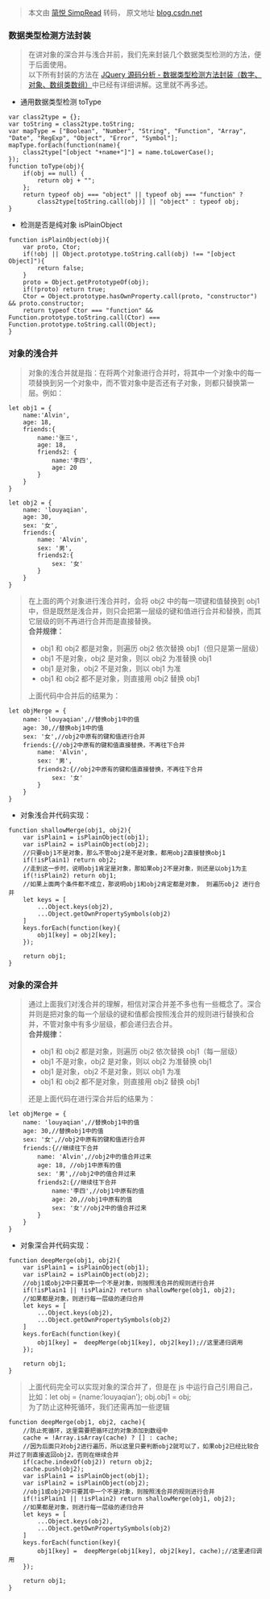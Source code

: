 > 本文由 [简悦 SimpRead](http://ksria.com/simpread/) 转码， 原文地址 [blog.csdn.net](https://blog.csdn.net/lixiaosenlin/article/details/109785219)

### 数据类型检测方法封装

> 在讲对象的深合并与浅合并前，我们先来封装几个数据类型检测的方法，便于后面使用。  
> 以下所有封装的方法在 [JQuery 源码分析 - 数据类型检测方法封装（数字、对象、数组类数组）](https://blog.csdn.net/lixiaosenlin/article/details/109996711)中已经有详细讲解。这里就不再多述。

*   通用数据类型检测 toType

```
var class2type = {};
var toString = class2type.toString;
var mapType = ["Boolean", "Number", "String", "Function", "Array", "Date", "RegExp", "Object", "Error", "Symbol"];
mapType.forEach(function(name){
	class2type["[object "+name+"]"] = name.toLowerCase();
});
function toType(obj){
	if(obj == null) {
		return obj + "";
	};
	return typeof obj === "object" || typeof obj === "function" ?
		class2type[toString.call(obj)] || "object" : typeof obj;
}
```

*   检测是否是纯对象 isPlainObject

```
function isPlainObject(obj){
	var proto, Ctor;
	if(!obj || Object.prototype.toString.call(obj) !== "[object Object]"){
		return false;
	}
	proto = Object.getPrototypeOf(obj);
	if(!proto) return true;
	Ctor = Object.prototype.hasOwnProperty.call(proto, "constructor") && proto.constructor;
	return typeof Ctor === "function" && Function.prototype.toString.call(Ctor) === Function.prototype.toString.call(Object);	
}
```

### 对象的浅合并

> 对象的浅合并就是指：在将两个对象进行合并时，将其中一个对象中的每一项替换到另一个对象中，而不管对象中是否还有子对象，则都只替换第一层。例如：

```
let obj1 = {
	name:'Alvin',
	age: 18,
	friends:{
		name:'张三',
		age: 18,
		friends2: {
			name:'李四',
			age: 20
		}
	}
}

let obj2 = {
	name: 'louyaqian',
	age: 30,
	sex: '女',
	friends:{
		name: 'Alvin',
		sex: '男',
		friends2:{
			sex: '女'
		}		
	}
}
```

> 在上面的两个对象进行浅合并时，会将 obj2 中的每一项键和值替换到 obj1 中，但是既然是浅合并，则只会把第一层级的键和值进行合并和替换，而其它层级的则不再进行合并而是直接替换。  
> **合并规律：**
> 
> *   obj1 和 obj2 都是对象，则遍历 obj2 依次替换 obj1（但只是第一层级）
> *   obj1 不是对象，obj2 是对象，则以 obj2 为准替换 obj1
> *   obj1 是对象，obj2 不是对象，则以 obj1 为准
> *   obj1 和 obj2 都不是对象，则直接用 obj2 替换 obj1
> 
> 上面代码中合并后的结果为：

```
let objMerge = {
	name: 'louyaqian',//替换obj1中的值
	age: 30,//替换obj1中的值
	sex: '女',//obj2中原有的键和值进行合并
	friends:{//obj2中原有的键和值直接替换，不再往下合并
		name: 'Alvin',
		sex: '男',
		friends2:{//obj2中原有的键和值直接替换，不再往下合并
			sex: '女'
		}		
	}
}
```

*   对象浅合并代码实现：

```
function shallowMerge(obj1, obj2){
	var isPlain1 = isPlainObject(obj1);
	var isPlain2 = isPlainObject(obj2);
	//只要obj1不是对象，那么不管obj2是不是对象，都用obj2直接替换obj1
	if(!isPlain1) return obj2;
	//走到这一步时，说明obj1肯定是对象，那如果obj2不是对象，则还是以obj1为主
	if(!isPlain2) return obj1;
	//如果上面两个条件都不成立，那说明obj1和obj2肯定都是对象， 则遍历obj2 进行合并
	let keys = [
		...Object.keys(obj2),
		...Object.getOwnPropertySymbols(obj2)
	]
	keys.forEach(function(key){
		obj1[key] = obj2[key];
	});
	
	return obj1;
}
```

### 对象的深合并

> 通过上面我们对浅合并的理解，相信对深合并差不多也有一些概念了。深合并则是把对象的每一个层级的键和值都会按照浅合并的规则进行替换和合并，不管对象中有多少层级，都会递归去合并。  
> **合并规律：**
> 
> *   obj1 和 obj2 都是对象，则遍历 obj2 依次替换 obj1（每一层级）
> *   obj1 不是对象，obj2 是对象，则以 obj2 为准替换 obj1
> *   obj1 是对象，obj2 不是对象，则以 obj1 为准
> *   obj1 和 obj2 都不是对象，则直接用 obj2 替换 obj1
> 
> 还是上面代码在进行深合并后的结果为：

```
let objMerge = {
	name: 'louyaqian',//替换obj1中的值
	age: 30,//替换obj1中的值
	sex: '女',//obj2中原有的键和值进行合并
	friends:{//继续往下合并
		name: 'Alvin',//obj2中的值合并过来
		age: 18, //obj1中原有的值
		sex: '男',//obj2中的值合并过来
		friends2:{//继续往下合并
			name:'李四',//obj1中原有的值
			age: 20,//obj1中原有的值
			sex: '女'//obj2中的值合并过来
		}		
	}
}
```

*   对象深合并代码实现：

```
function deepMerge(obj1, obj2){
	var isPlain1 = isPlainObject(obj1);
	var isPlain2 = isPlainObject(obj2);
	//obj1或obj2中只要其中一个不是对象，则按照浅合并的规则进行合并
	if(!isPlain1 || !isPlain2) return shallowMerge(obj1, obj2);
	//如果都是对象，则进行每一层级的递归合并
	let keys = [
		...Object.keys(obj2),
		...Object.getOwnPropertySymbols(obj2)
	]
	keys.forEach(function(key){
		obj1[key] =  deepMerge(obj1[key], obj2[key]);//这里递归调用
	});
	
	return obj1;
}
```

> 上面代码完全可以实现对象的深合并了，但是在 js 中运行自己引用自己，比如：let obj = {name:‘louyaqian’}; obj.obj1 = obj;  
> 为了防止这种死循环，我们还需再加一些逻辑

```
function deepMerge(obj1, obj2, cache){
	//防止死循环，这里需要把循环过的对象添加到数组中
	cache = !Array.isArray(cache) ? [] : cache;
	//因为后面只对obj2进行遍历，所以这里只要判断obj2就可以了，如果obj2已经比较合并过了则直接返回obj2，否则在继续合并	
	if(cache.indexOf(obj2)) return obj2;
	cache.push(obj2);
	var isPlain1 = isPlainObject(obj1);
	var isPlain2 = isPlainObject(obj2);
	//obj1或obj2中只要其中一个不是对象，则按照浅合并的规则进行合并
	if(!isPlain1 || !isPlain2) return shallowMerge(obj1, obj2);
	//如果都是对象，则进行每一层级的递归合并
	let keys = [
		...Object.keys(obj2),
		...Object.getOwnPropertySymbols(obj2)
	]
	keys.forEach(function(key){
		obj1[key] =  deepMerge(obj1[key], obj2[key], cache);//这里递归调用
	});
	
	return obj1;
}
```